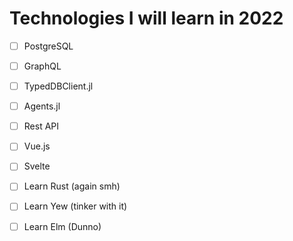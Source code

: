 # Technologies I will learn in 2022

- [ ] PostgreSQL
- [ ] GraphQL
- [ ] TypedDBClient.jl
- [ ] Agents.jl
- [ ] Rest API
- [ ] Vue.js
- [ ] Svelte
- [ ] Learn Rust (again smh)
- [ ] Learn Yew (tinker with it)
- [ ] Learn Elm (Dunno)

